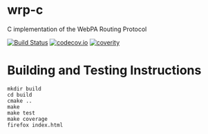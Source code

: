 # wrp-c

C implementation of the WebPA Routing Protocol

[![Build Status](https://travis-ci.org/Comcast/wrp-c.svg?branch=master)](https://travis-ci.org/Comcast/wrp-c) [![codecov.io](http://codecov.io/github/Comcast/wrp-c/coverage.svg?branch=master)](http://codecov.io/github/Comcast/wrp-c?branch=master)
[![coverity](https://img.shields.io/coverity/scan/9029.svg)](https://scan.coverity.com/projects/wrp-c)

# Building and Testing Instructions

```
mkdir build
cd build
cmake ..
make
make test
make coverage
firefox index.html
```
